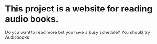 # This project is a website for reading audio books. 

Do you want to read more but you have a busy schedule? You should try Audiobooks


